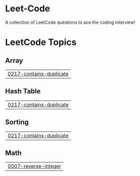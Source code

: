 # Leet-Code
A collection of LeetCode questions to ace the coding interview! 

<!---LeetCode Topics Start-->
# LeetCode Topics
## Array
|  |
| ------- |
| [0217-contains-duplicate](https://github.com/VivekMehta16/Leet-Code/tree/master/0217-contains-duplicate) |
## Hash Table
|  |
| ------- |
| [0217-contains-duplicate](https://github.com/VivekMehta16/Leet-Code/tree/master/0217-contains-duplicate) |
## Sorting
|  |
| ------- |
| [0217-contains-duplicate](https://github.com/VivekMehta16/Leet-Code/tree/master/0217-contains-duplicate) |
## Math
|  |
| ------- |
| [0007-reverse-integer](https://github.com/VivekMehta16/Leet-Code/tree/master/0007-reverse-integer) |
<!---LeetCode Topics End-->